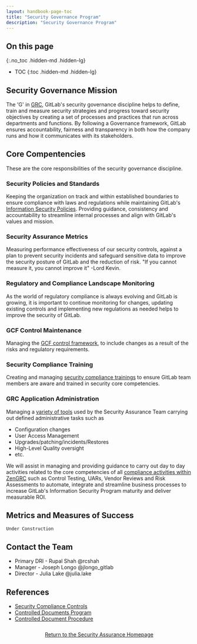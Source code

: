 ```yaml
---
layout: handbook-page-toc
title: "Security Governance Program"
description: "Security Governance Program"
---
```


## On this page
{:.no_toc .hidden-md .hidden-lg}

- TOC
{:toc .hidden-md .hidden-lg}

## <i class="fas fa-bullseye" style="color:rgb(110,73,203)" aria-hidden="true"></i> Security Governance Mission

The 'G' in [GRC](https://www.oceg.org/about/what-is-grc/), GitLab's security governance discipline helps to define, train and measure security strategies and progress toward security objectives by creating a set of processes and practices that run across departments and functions. By following a Governance framework, GitLab ensures accountability, fairness and transparency in both how the company runs and how it communicates with its stakeholders. 

## <i class="far fa-lightbulb" style="color:rgb(110,73,203)" aria-hidden="true"></i> Core Compentencies
These are the core responsibilities of the security governance discipline.

### Security Policies and Standards

Keeping the organization on track and within established boundaries to ensure compliance with laws and regulations while maintaining GitLab's [Information Security Policies](https://about.gitlab.com/handbook/engineering/security/#information-security-policies). Providing guidance, consistency and accountability to streamline internal processes and align with GitLab's values and mission. 

### Security Assurance Metrics
Measuring performance effectiveness of our security controls, against a plan to prevent security incidents and safeguard sensitive data to improve the security posture of GitLab and the reduction of risk.  "If you cannot measure it, you cannot improve it" -Lord Kevin.

### Regulatory and Compliance Landscape Monitoring
As the world of regulatory compliance is always evolving and GitLab is growing, it is important to continue monitoring for changes, updating existing controls and implementing new regulations as needed helps to improve the security of GitLab.

### GCF Control Maintenance
Managing the [GCF control framework](https://about.gitlab.com/handbook/engineering/security/security-assurance/security-compliance/sec-controls.html), to include changes as a result of the risks and regulatory requirements. 

### Security Compliance Training
Creating and managing [security compliance trainings](https://about.gitlab.com/handbook/engineering/security/security-assurance/governance/sec-training.html) to ensure GitLab team members are aware and trained in security core competencies.

### GRC Application Administration
Managing a [variety of tools](https://about.gitlab.com/handbook/engineering/security/security-assurance/#core-tools-and-systems-1) used by the Security Assurance Team carrying out defined administrative tasks such as 
* Configuration changes
* User Access Management
* Upgrades/patching/incidents/Restores
* High-Level Quality oversight
* etc.

We will assist in managing and providing guidance to carry out day to day activities related to the core competencies of all [compliance activities within ZenGRC](https://about.gitlab.com/handbook/engineering/security/security-assurance/zg-activities.html) such as Control Testing, UARs, Vendor Reviews and Risk Assessments to automate, integrate and streamline business processes to increase GitLab's Information Security Program maturity and deliver measurable ROI. 

## <i id="biz-tech-icons" class="fas fa-tasks"></i>Metrics and Measures of Success

`Under Construction`

## <i class="fas fa-id-card" style="color:rgb(110,73,203)" aria-hidden="true"></i> Contact the Team

* Primary DRI - Rupal Shah @rcshah
* Manager - Joseph Longo @jlongo_gitlab 
* Director - Julia Lake @julia.lake

## <i class="fas fa-book" style="color:rgb(110,73,203)" aria-hidden="true"></i> References

* [Security Compliance Controls](https://about.gitlab.com/handbook/engineering/security/security-assurance/security-compliance/sec-controls.html#)
* [Controlled Documents Program](https://about.gitlab.com/handbook/engineering/security/controlled-document-program.html)
* [Controlled Document Procedure](https://about.gitlab.com/handbook/engineering/security/controlled-document-procedure.html)

<div class="flex-row" markdown="0" style="height:40px">
    <a href="https://about.gitlab.com/handbook/engineering/security/security-assurance/" class="btn btn-purple-inv" style="width:100%;height:100%;margin:1px;display:flex;justify-content:center;align-items:center;">Return to the Security Assurance Homepage</a>
</div> 
